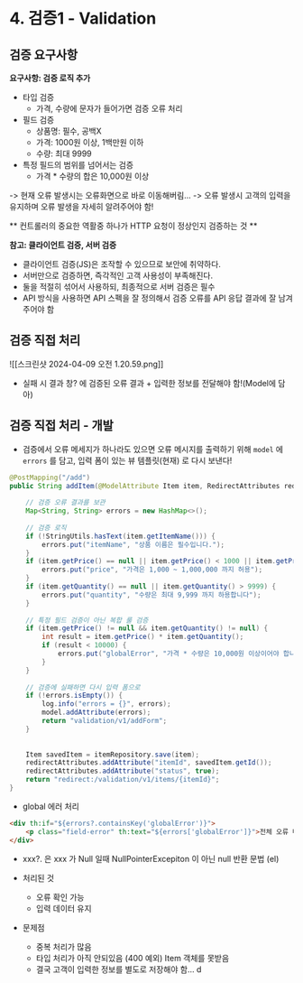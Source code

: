 # 4. 검증1 - Validation


## 검증 요구사항

**요구사항: 검증 로직 추가** 

- 타입 검증
	- 가격, 수량에 문자가 들어가면 검증 오류 처리 
- 필드 검증
	- 상품명: 필수, 공백X  
	- 가격: 1000원 이상, 1백만원 이하 
	- 수량: 최대 9999
- 특정 필드의 범위를 넘어서는 검증  
	- 가격 * 수량의 합은 10,000원 이상

-> 현재 오류 발생시는 오류화면으로 바로 이동해버림...
-> 오류 발생시 고객의 입력을 유지하며 오류 발생을 자세히 알려주어야 함!

** 컨트롤러의 중요한 역활중 하나가 HTTP 요청이 정상인지 검증하는 것 **

**참고: 클라이언트 검증, 서버 검증**  
- 클라이언트 검증(JS)은 조작할 수 있으므로 보안에 취약하다.  
- 서버만으로 검증하면, 즉각적인 고객 사용성이 부족해진다.  
- 둘을 적절히 섞어서 사용하되, 최종적으로 서버 검증은 필수  
- API 방식을 사용하면 API 스펙을 잘 정의해서 검증 오류를 API 응답 결과에 잘 남겨주어야 함


## 검증 직접 처리

![[스크린샷 2024-04-09 오전 1.20.59.png]]

- 실패 시 결과 창? 에 검증된 오류 결과 + 입력한 정보를 전달해야 함!(Model에 담아)


## 검증 직접 처리 - 개발

- 검증에서 오류 메세지가 하나라도 있으면 오류 메시지를 출력하기 위해 `model` 에 `errors` 를 담고, 입력 폼이 있는 뷰 템플릿(현재) 로 다시 보낸다!

```java
@PostMapping("/add")  
public String addItem(@ModelAttribute Item item, RedirectAttributes redirectAttributes, Model model) {  
  
    // 검증 오류 결과를 보관  
    Map<String, String> errors = new HashMap<>();  
  
    // 검증 로직  
    if (!StringUtils.hasText(item.getItemName())) {  
        errors.put("itemName", "상품 이름은 필수입니다.");  
    }  
    if (item.getPrice() == null || item.getPrice() < 1000 || item.getPrice() > 1000000) {  
        errors.put("price", "가격은 1,000 ~ 1,000,000 까지 허용");  
    }  
    if (item.getQuantity() == null || item.getQuantity() > 9999) {  
        errors.put("quantity", "수량은 최대 9,999 까지 하용합니다");  
    }  
  
    // 특정 필드 검증이 아닌 복합 룰 검증  
    if (item.getPrice() != null && item.getQuantity() != null) {  
        int result = item.getPrice() * item.getQuantity();  
        if (result < 10000) {  
            errors.put("globalError", "가격 * 수량은 10,000원 이상이어야 합니다, 현재 값: " + result);  
        }  
    }  
  
    // 검증에 실패하면 다시 입력 폼으로  
    if (!errors.isEmpty()) {  
        log.info("errors = {}", errors);  
        model.addAttribute(errors);  
        return "validation/v1/addForm";  
    }  
  
  
    Item savedItem = itemRepository.save(item);  
    redirectAttributes.addAttribute("itemId", savedItem.getId());  
    redirectAttributes.addAttribute("status", true);  
    return "redirect:/validation/v1/items/{itemId}";  
}
```

- global 에러 처리
```Html
<div th:if="${errors?.containsKey('globalError')}">  
    <p class="field-error" th:text="${errors['globalError']}">전체 오류 메시지</p>  
</div>
```

- xxx?. 은 xxx 가 Null 일때 NullPointerExcepiton 이 아닌 null 반환 문법 (el)

- 처리된 것
	- 오류 확인 가능
	- 입력 데이터 유지
- 문제점
	- 중복 처리가 많음
	- 타입 처리가 아직 안되있음 (400 예외) Item 객체를 못받음
	- 결국 고객이 입력한 정보를 별도로 저장해야 함...
d
   
